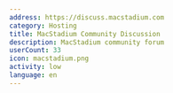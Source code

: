 ```yaml
---
address: https://discuss.macstadium.com
category: Hosting
title: MacStadium Community Discussion
description: MacStadium community forum
userCount: 33
icon: macstadium.png
activity: low
language: en
---
```

